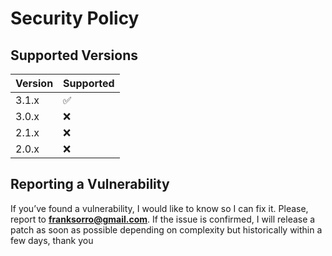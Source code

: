# Security Policy

## Supported Versions
| Version | Supported          |
| ------- | ------------------ |
| 3.1.x   | :white_check_mark: |
| 3.0.x   | :x:                |
| 2.1.x   | :x:                |
| 2.0.x   | :x:                |

## Reporting a Vulnerability
If you’ve found a vulnerability, I would like to know so I can fix it. Please, report to **[franksorro@gmail.com](mailto:franksorro@gmail.com)**. If the issue is confirmed, I will release a patch as soon
as possible depending on complexity but historically within a few days, thank you